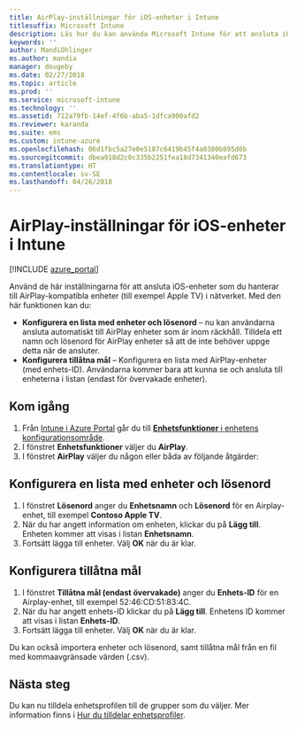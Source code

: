 ```yaml
---
title: AirPlay-inställningar för iOS-enheter i Intune
titlesuffix: Microsoft Intune
description: Läs hur du kan använda Microsoft Intune för att ansluta iOS-enheter automatiskt till AirPlay-kompatibla enheter.
keywords: ''
author: MandiOhlinger
ms.author: mandia
manager: dougeby
ms.date: 02/27/2018
ms.topic: article
ms.prod: ''
ms.service: microsoft-intune
ms.technology: ''
ms.assetid: 712a79fb-14ef-4f6b-aba5-1dfca900afd2
ms.reviewer: karanda
ms.suite: ems
ms.custom: intune-azure
ms.openlocfilehash: 06d1fbc5a27e0e5187c6419b45f4a0380b895d6b
ms.sourcegitcommit: dbea918d2c0c335b2251fea18d7341340eafd673
ms.translationtype: HT
ms.contentlocale: sv-SE
ms.lasthandoff: 04/26/2018
---
```

# <a name="intune-airplay-settings-for-ios-devices"></a>AirPlay-inställningar för iOS-enheter i Intune

[!INCLUDE [azure_portal](./includes/azure_portal.md)]

Använd de här inställningarna för att ansluta iOS-enheter som du hanterar till AirPlay-kompatibla enheter (till exempel Apple TV) i nätverket.
Med den här funktionen kan du:

- **Konfigurera en lista med enheter och lösenord** – nu kan användarna ansluta automatiskt till AirPlay enheter som är inom räckhåll. Tilldela ett namn och lösenord för AirPlay enheter så att de inte behöver uppge detta när de ansluter.
- **Konfigurera tillåtna mål** – Konfigurera en lista med AirPlay-enheter (med enhets-ID). Användarna kommer bara att kunna se och ansluta till enheterna i listan (endast för övervakade enheter).

## <a name="get-started"></a>Kom igång

1. Från [Intune i Azure Portal](https://portal.azure.com) går du till [**Enhetsfunktioner** i enhetens konfigurationsområde](device-features-configure.md). 
1. I fönstret **Enhetsfunktioner** väljer du **AirPlay**.
2. I fönstret **AirPlay** väljer du någon eller båda av följande åtgärder:

## <a name="configure-a-device-and-password-list"></a>Konfigurera en lista med enheter och lösenord

1. I fönstret **Lösenord** anger du **Enhetsnamn** och **Lösenord** för en Airplay-enhet, till exempel **Contoso Apple TV**.
2. När du har angett information om enheten, klickar du på **Lägg till**. Enheten kommer att visas i listan **Enhetsnamn**.
3. Fortsätt lägga till enheter. Välj **OK** när du är klar.


## <a name="configure-allowed-destinations"></a>Konfigurera tillåtna mål

1. I fönstret **Tillåtna mål (endast övervakade)** anger du **Enhets-ID** för en Airplay-enhet, till exempel 52:46:CD:51:83:4C.
2. När du har angett enhets-ID klickar du på **Lägg till**. Enhetens ID kommer att visas i listan **Enhets-ID**.
3. Fortsätt lägga till enheter. Välj **OK** när du är klar.

Du kan också importera enheter och lösenord, samt tillåtna mål från en fil med kommaavgränsade värden (.csv).


## <a name="next-steps"></a>Nästa steg

Du kan nu tilldela enhetsprofilen till de grupper som du väljer. Mer information finns i [Hur du tilldelar enhetsprofiler](device-profile-assign.md).

